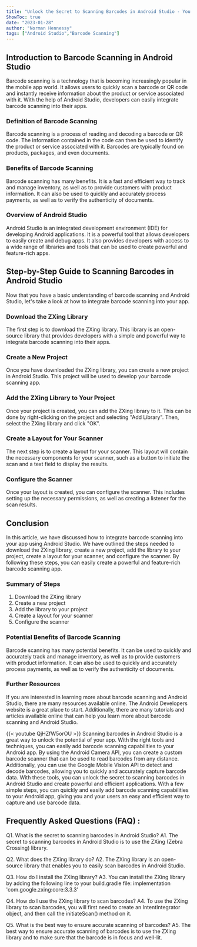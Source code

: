 ```yaml
---
title: "Unlock the Secret to Scanning Barcodes in Android Studio - You Won't Believe What Happens Next!"
ShowToc: true 
date: "2023-01-28"
author: "Norman Hennessy" 
tags: ["Android Studio","Barcode Scanning"]
---
```

## Introduction to Barcode Scanning in Android Studio

Barcode scanning is a technology that is becoming increasingly popular in the mobile app world. It allows users to quickly scan a barcode or QR code and instantly receive information about the product or service associated with it. With the help of Android Studio, developers can easily integrate barcode scanning into their apps.

### Definition of Barcode Scanning

Barcode scanning is a process of reading and decoding a barcode or QR code. The information contained in the code can then be used to identify the product or service associated with it. Barcodes are typically found on products, packages, and even documents.

### Benefits of Barcode Scanning

Barcode scanning has many benefits. It is a fast and efficient way to track and manage inventory, as well as to provide customers with product information. It can also be used to quickly and accurately process payments, as well as to verify the authenticity of documents.

### Overview of Android Studio

Android Studio is an integrated development environment (IDE) for developing Android applications. It is a powerful tool that allows developers to easily create and debug apps. It also provides developers with access to a wide range of libraries and tools that can be used to create powerful and feature-rich apps.

## Step-by-Step Guide to Scanning Barcodes in Android Studio

Now that you have a basic understanding of barcode scanning and Android Studio, let's take a look at how to integrate barcode scanning into your app.

### Download the ZXing Library

The first step is to download the ZXing library. This library is an open-source library that provides developers with a simple and powerful way to integrate barcode scanning into their apps.

### Create a New Project

Once you have downloaded the ZXing library, you can create a new project in Android Studio. This project will be used to develop your barcode scanning app.

### Add the ZXing Library to Your Project

Once your project is created, you can add the ZXing library to it. This can be done by right-clicking on the project and selecting "Add Library". Then, select the ZXing library and click "OK".

### Create a Layout for Your Scanner

The next step is to create a layout for your scanner. This layout will contain the necessary components for your scanner, such as a button to initiate the scan and a text field to display the results.

### Configure the Scanner

Once your layout is created, you can configure the scanner. This includes setting up the necessary permissions, as well as creating a listener for the scan results.

## Conclusion

In this article, we have discussed how to integrate barcode scanning into your app using Android Studio. We have outlined the steps needed to download the ZXing library, create a new project, add the library to your project, create a layout for your scanner, and configure the scanner. By following these steps, you can easily create a powerful and feature-rich barcode scanning app.

### Summary of Steps

1. Download the ZXing library
2. Create a new project
3. Add the library to your project
4. Create a layout for your scanner
5. Configure the scanner

### Potential Benefits of Barcode Scanning

Barcode scanning has many potential benefits. It can be used to quickly and accurately track and manage inventory, as well as to provide customers with product information. It can also be used to quickly and accurately process payments, as well as to verify the authenticity of documents.

### Further Resources

If you are interested in learning more about barcode scanning and Android Studio, there are many resources available online. The Android Developers website is a great place to start. Additionally, there are many tutorials and articles available online that can help you learn more about barcode scanning and Android Studio.

{{< youtube QjHZfW5orOU >}} 
Scanning barcodes in Android Studio is a great way to unlock the potential of your app. With the right tools and techniques, you can easily add barcode scanning capabilities to your Android app. By using the Android Camera API, you can create a custom barcode scanner that can be used to read barcodes from any distance. Additionally, you can use the Google Mobile Vision API to detect and decode barcodes, allowing you to quickly and accurately capture barcode data. With these tools, you can unlock the secret to scanning barcodes in Android Studio and create powerful and efficient applications. With a few simple steps, you can quickly and easily add barcode scanning capabilities to your Android app, giving you and your users an easy and efficient way to capture and use barcode data.

## Frequently Asked Questions (FAQ) :
Q1. What is the secret to scanning barcodes in Android Studio?
A1. The secret to scanning barcodes in Android Studio is to use the ZXing (Zebra Crossing) library.

Q2. What does the ZXing library do?
A2. The ZXing library is an open-source library that enables you to easily scan barcodes in Android Studio.

Q3. How do I install the ZXing library?
A3. You can install the ZXing library by adding the following line to your build.gradle file: implementation 'com.google.zxing:core:3.3.3'

Q4. How do I use the ZXing library to scan barcodes?
A4. To use the ZXing library to scan barcodes, you will first need to create an IntentIntegrator object, and then call the initiateScan() method on it.

Q5. What is the best way to ensure accurate scanning of barcodes?
A5. The best way to ensure accurate scanning of barcodes is to use the ZXing library and to make sure that the barcode is in focus and well-lit.


